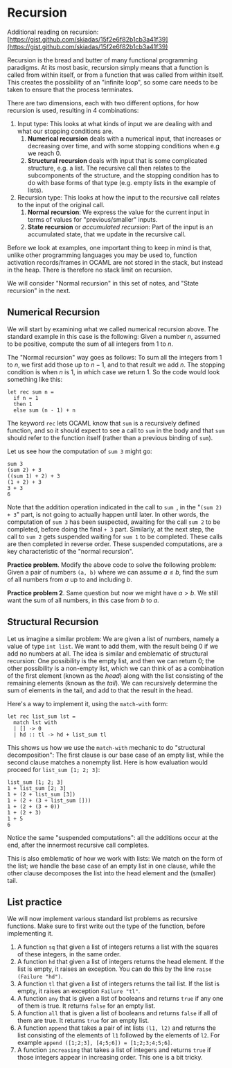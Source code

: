 # Recursion

Additional reading on recursion: [https://gist.github.com/skiadas/15f2e6f82b1cb3a41f39](https://gist.github.com/skiadas/15f2e6f82b1cb3a41f39)

Recursion is the bread and butter of many functional programming paradigms. At its most basic, recursion simply means that a function is called from within itself, or from a function that was called from within itself. This creates the possibility of an "infinite loop", so some care needs to be taken to ensure that the process terminates.

There are two dimensions, each with two different options, for how recursion is used, resulting in 4 combinations:

1. Input type: This looks at what kinds of input we are dealing with and what our stopping conditions are.
    1. **Numerical recursion** deals with a numerical input, that increases or decreasing over time, and with some stopping conditions when e.g we reach 0.
    2. **Structural recursion** deals with input that is some complicated structure, e.g. a list. The recursive call then relates to the subcomponents of the structure, and the stopping condition has to do with base forms of that type (e.g. empty lists in the example of lists).
2. Recursion type: This looks at how the input to the recursive call relates to the input of the original call.
    1. **Normal recursion**: We express the value for the current input in terms of values for "previous/smaller" inputs.
    2. **State recursion** or *accumulated recursion*: Part of the input is an accumulated state, that we update in the recursive call.

Before we look at examples, one important thing to keep in mind is that, unlike other programming languages you may be used to, function activation records/frames in OCAML are not stored in the stack, but instead in the heap. There is therefore no stack limit on recursion.

We will consider "Normal recursion" in this set of notes, and "State recursion" in the next.

## Numerical Recursion

We will start by examining what we called numerical recursion above. The standard example in this case is the following: Given a number $n$, assumed to be positive, compute the sum of all integers from $1$ to $n$.

The "Normal recursion" way goes as follows: To sum all the integers from $1$ to $n$, we first add those up to $n-1$, and to that result we add $n$. The stopping condition is when $n$ is $1$, in which case we return $1$. So the code would look something like this:
```
let rec sum n =
  if n = 1
  then 1
  else sum (n - 1) + n
```

The keyword `rec` lets OCAML know that `sum` is a recursively defined function, and so it should expect to see a call to `sum` in the body and that `sum` should refer to the function itself (rather than a previous binding of `sum`).

Let us see how the computation of `sum 3` might go:
```
sum 3
(sum 2) + 3
((sum 1) + 2) + 3
(1 + 2) + 3
3 + 3
6
```

Note that the addition operation indicated in the call to `sum `, in the "`(sum 2) + 3`" part, is not going to actually happen until later. In other words, the computation of `sum 3` has been suspected, awaiting for the call `sum 2` to be completed, before doing the final `+ 3` part. Similarly, at the next step, the call to `sum 2` gets suspended waiting for `sum 1` to be completed. These calls are then completed in reverse order. These suspended computations, are a key characteristic of the "normal recursion".

**Practice problem**. Modify the above code to solve the following problem: Given a pair of numbers `(a, b)` where we can assume $a\leq b$, find the sum of all numbers from $a$ up to and including $b$.

**Practice problem 2**. Same question but now we might have $a > b$. We still want the sum of all numbers, in this case from $b$ to $a$.

## Structural Recursion

Let us imagine a similar problem: We are given a list of numbers, namely a value of type `int list`. We want to add them, with the result being 0 if we add no numbers at all. The idea is similar and emblematic of structural recursion: One possibility is the empty list, and then we can return 0; the other possibility is a non-empty list, which we can think of as a combination of the first element (known as the *head*) along with the list consisting of the remaining elements (known as the *tail*). We can recursively determine the sum of elements in the tail, and add to that the result in the head.

Here's a way to implement it, using the `match-with` form:
```
let rec list_sum lst =
  match lst with
  | [] -> 0
  | hd :: tl -> hd + list_sum tl
```

This shows us how we use the `match-with` mechanic to do "structural decomposition": The first clause is our base case of an empty list, while the second clause matches a nonempty list. Here is how evaluation would proceed for `list_sum [1; 2; 3]`:
```
list_sum [1; 2; 3]
1 + list_sum [2; 3]
1 + (2 + list_sum [3])
1 + (2 + (3 + list_sum []))
1 + (2 + (3 + 0))
1 + (2 + 3)
1 + 5
6
```

Notice the same "suspended computations": all the additions occur at the end, after the innermost recursive call completes.

This is also emblematic of how we work with lists: We match on the form of the list; we handle the base case of an empty list in one clause, while the other clause decomposes the list into the head element and the (smaller) tail.

## List practice

We will now implement various standard list problems as recursive functions. Make sure to first write out the type of the function, before implementing it.

1. A function `sq` that given a list of integers returns a list with the squares of these integers, in the same order.
2. A function `hd` that given a list of integers returns the head element. If the list is empty, it raises an exception. You can do this by the line `raise (Failure "hd")`.
3. A function `tl` that given a list of integers returns the tail list. If the list is empty, it raises an exception `Failure "tl"`.
4. A function `any` that is given a list of booleans and returns `true` if any one of them is true. It returns `false` for an empty list.
5. A function `all` that is given a list of booleans and returns `false` if all of them are true. It returns `true` for an empty list.
6. A function `append` that takes a pair of int lists `(l1, l2)` and returns the list consisting of the elements of `l1` followed by the elements of `l2`. For example `append ([1;2;3], [4;5;6]) = [1;2;3;4;5;6]`.
7. A function `increasing` that takes a list of integers and returns `true` if those integers appear in increasing order. This one is a bit tricky.
